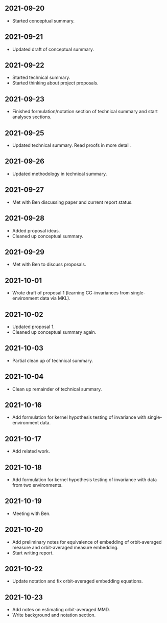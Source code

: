 ## 2021-09-20

* Started conceptual summary.

## 2021-09-21

* Updated draft of conceptual summary.

## 2021-09-22

* Started technical summary.
* Started thinking about project proposals.

## 2021-09-23

* Finished formulation/notation section of technical summary and start analyses sections.

## 2021-09-25

* Updated technical summary. Read proofs in more detail.

## 2021-09-26

* Updated methodology in technical summary.

## 2021-09-27

* Met with Ben discussing paper and current report status.

## 2021-09-28

* Added proposal ideas.
* Cleaned up conceptual summary.

## 2021-09-29

* Met with Ben to discuss proposals.

## 2021-10-01

* Wrote draft of proposal 1 (learning CG-invariances from single-environment data via MKL).

## 2021-10-02

* Updated proposal 1.
* Cleaned up conceptual summary again.

## 2021-10-03

* Partial clean up of technical summary.

## 2021-10-04

* Clean up remainder of technical summary.

## 2021-10-16

* Add formulation for kernel hypothesis testing of invariance with single-environment data.

## 2021-10-17

* Add related work.

## 2021-10-18

* Add formulation for kernel hypothesis testing of invariance with data from two environments.

## 2021-10-19

* Meeting with Ben.

## 2021-10-20

* Add preliminary notes for equivalence of embedding of orbit-averaged measure and orbit-averaged measure embedding.
* Start writing report.

## 2021-10-22

* Update notation and fix orbit-averaged embedding equations.

## 2021-10-23

* Add notes on estimating orbit-averaged MMD.
* Write background and notation section.